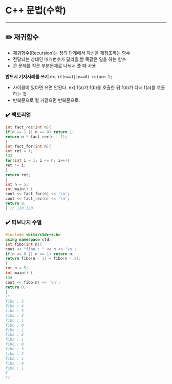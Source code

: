 # C++ 문법(수학)

---
## ✏️ 재귀함수
- 재귀함수(Recursion)는 정의 단계에서 자신을 재참조하는 함수
- 전달되는 상태인 매개변수가 달라질 뿐 똑같은 일을 하는 함수
- 큰 문제를 작은 부분문제로 나눠서 풀 때 사용

**반드시 기저사례를 쓰기**
ex. `if(n==1||n==0) return 1;`
- 사이클이 있다면 쓰면 안된다. ex) f(a)가 f(b)를 호출한 뒤 f(b)가 다시 f(a)를 호출하는
것
- 반복문으로 될 거같으면 반복문으로.

### ✔️ 팩토리얼
```cpp
int fact_rec(int n){
if(n == 1 || n == 0) return 1;
return n * fact_rec(n - 1);
}
int fact_for(int n){
int ret = 1;
133
for(int i = 1; i <= n; i++){
ret *= i;
}
return ret;
}
int n = 5;
int main() {
cout << fact_for(n) << '\n';
cout << fact_rec(n) << '\n';
return 0;
} // 120 120

```

### ✔️ 피보나치 수열
```cpp
#include <bits/stdc++.h>
using namespace std;
int fibo(int n){
cout << "fibo : " << n << '\n';
if(n == 0 || n == 1) return n;
return fibo(n - 1) + fibo(n - 2);
}
int n = 5;
int main() {
134
cout << fibo(n) << '\n';
return 0;
}
/*
fibo : 5
fibo : 4
fibo : 3
fibo : 2
fibo : 1
fibo : 0
fibo : 1
fibo : 2
fibo : 1
fibo : 0
fibo : 3
fibo : 2
fibo : 1
fibo : 0
fibo : 1
5
*/
```